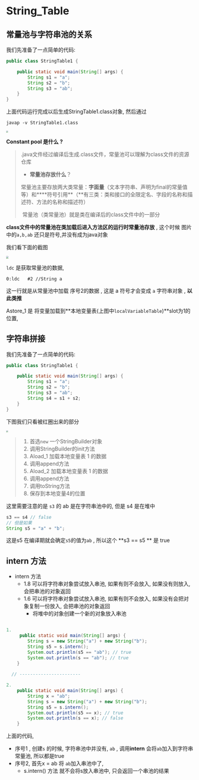 

# String_Table



## 常量池与字符串池的关系

我们先准备了一点简单的代码: 

```java
public class StringTable1 {

    public static void main(String[] args) {
        String s1 = "a";
        String s2 = "b";
        String s3 = "ab";
    }
}
```

上面代码运行完成以后生成StringTable1.class对象, 然后通过

```shell
javap -v StringTable1.class 
```



<img src="https://gitee.com/panda_soft/note_images/raw/master/path/20210416165638.png" style="zoom:33%;" />



**Constant pool 是什么 ?** 

> .java文件经过编译后生成.class文件，常量池可以理解为class文件的资源仓库
>
> - **常量池存放什么**？
>
> ​    常量池主要存放两大类常量：**字面量**（文本字符串、声明为final的常量值等）和***\*符号引用\**（**有三类：类和接口的全限定名、字段的名称和描述符、方法的名称和描述符）
>
> ​    常量池（类常量池）就是类在编译后的class文件中的一部分



**class文件中的常量池在类加载后进入方法区的运行时常量池存放** , 这个时候 图片中的`a,b,ab` 还只是符号,并没有成为java对象

我们看下面的截图

<img src="https://gitee.com/panda_soft/note_images/raw/master/path/20210416170433.png" style="zoom:40%;" />

`ldc` 是获取常量池的数据,  

```shell
0:ldc   #2 //String a
```

这一行就是从常量池中加载 序号2的数据 , 这是 a 符号才会变成 `a` 字符串对象 , **以此类推**

Astore_1 是 将变量加载到**本地变量表(上图中`localVariableTable`)**slot为1的位置, 



## 字符串拼接

我们先准备了一点简单的代码: 

```java
public class StringTable1 {

    public static void main(String[] args) {
        String s1 = "a";
        String s2 = "b";
        String s3 = "ab";
        String s4 = s1 + s2;
    }
}
```

下图我们只看被红圈出来的部分

<img src="https://gitee.com/panda_soft/note_images/raw/master/path/20210416173900.png" style="zoom:33%;" />

> 1. 首选`new` 一个StringBuilder对象
> 2. 调用StringBuilder的init方法
> 3. Aload_1 加载本地变量表 1 的数据
> 4. 调用append方法
> 5. Aload_2 加载本地变量表 1 的数据
> 6. 调用append方法
> 7. 调用toString方法
> 8. 保存到本地变量4的位置

这里需要注意的是 `s3` 的 ab 是在字符串池中的, 但是 s4 是在堆中

``` java
s3 == s4 // false
// 但是如果
String s5 = "a" + "b";  
```

这是s5 在编译期就会确定`s5`的值为`ab` , 所以这个 **s3 == s5 ** 是 true



## intern 方法

- intern 方法 
  - 1.8 可以将字符串对象尝试放入串池, 如果有则不会放入, 如果没有则放入, 会把串池的对象返回
  - 1.6 可以将字符串对象尝试放入串池, 如果有则不会放入, 如果没有会把对象复制一份放入, 会把串池的对象返回
    - 将堆中的对象创建一个新的对象放入串池

```java

1.
	 public static void main(String[] args) {
        String s = new String("a") + new String("b");
        String s5 = s.intern();
        System.out.println(s5 == "ab"); // true
        System.out.println(s == "ab"); // true
    }
		
  // -----------------------

2.
    public static void main(String[] args) {
        String x = "ab";
        String s = new String("a") + new String("b");
        String s5 = s.intern();
        System.out.println(s5 == x); // true
        System.out.println(s == x); // false
    }

```



上面的代码, 

- 序号1 , 创建`s` 的时候, 字符串池中并没有, `ab` , 调用**intern** 会将`ab`加入到字符串常量池, 所以都是true
- 序号2, 首先x = ab 将 `ab`加入串池中了, 
  - s.intern() 方法 就不会将s放入串池中, 只会返回一个串池的结果

